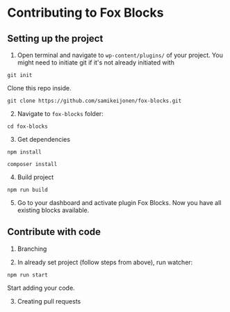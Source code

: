 # Contributing to Fox Blocks

## Setting up the project

1. Open terminal and navigate to `wp-content/plugins/` of your project. You might need to initiate git if it's not already initiated with

```
git init
```

Clone this repo inside.

```
git clone https://github.com/samikeijonen/fox-blocks.git
```

2. Navigate to `fox-blocks` folder:

```
cd fox-blocks
```

3. Get dependencies

```
npm install

composer install
```

4. Build project

```
npm run build
```

5. Go to your dashboard and activate plugin Fox Blocks. Now you have all existing blocks available.

## Contribute with code

1. Branching

2. In already set project (follow steps from above), run watcher:

```
npm run start
```

Start adding your code.

3. Creating pull requests

